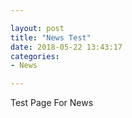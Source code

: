 ```yaml
---

layout: post
title: "News Test"
date: 2018-05-22 13:43:17
categories:
- News

---
```


Test Page For News
